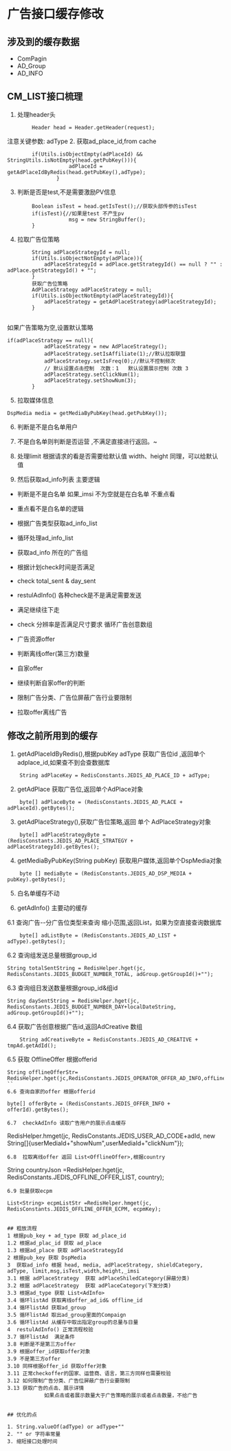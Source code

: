 # 广告接口缓存修改

## 涉及到的缓存数据
* ComPagin
* AD_Group
* AD_INFO

## CM_LIST接口梳理
1. 处理header头
```
		Header head = Header.getHeader(request);
```
 注意关键参数: adType
2.  获取ad_place_id,from cache
```
		if(Utils.isObjectEmpty(adPlaceId) && StringUtils.isNotEmpty(head.getPubKey())){
					adPlaceId = getAdPlaceIdByRedis(head.getPubKey(),adType);
				}
```
3. 判断是否是test,不是需要激励PV信息
```
		Boolean isTest = head.getIsTest();//获取头部传参的isTest
		if(isTest){//如果是test 不产生pv
					msg = new StringBuffer();
		}
```
4. 拉取广告位策略
```
        String adPlaceStrategyId = null;
    	if(Utils.isObjectNotEmpty(adPlace)){
    		adPlaceStrategyId = adPlace.getStrategyId() == null ? "" : adPlace.getStrategyId() + "";
    	} 	
    	获取广告位策略
    	AdPlaceStrategy adPlaceStrategy = null;
    	if(Utils.isObjectNotEmpty(adPlaceStrategyId)){
    		adPlaceStrategy = getAdPlaceStrategy(adPlaceStrategyId);
    	}
  
```
如果广告策略为空,设置默认策略
```
if(adPlaceStrategy == null){
			adPlaceStrategy = new AdPlaceStrategy();
			adPlaceStrategy.setIsAffiliate(1);//默认拉取联盟
			adPlaceStrategy.setIsFreq(0);//默认不控制频次
			// 默认设置点击控制  次数：1   默认设置展示控制 次数 3
			adPlaceStrategy.setClickNum(1);
			adPlaceStrategy.setShowNum(3);
		}
```
5. 拉取媒体信息
```
DspMedia media = getMediaByPubKey(head.getPubKey());
```

6. 判断是不是白名单用户

7. 不是白名单则判断是否运营 ,不满足直接进行返回。~

8. 处理limit 根据请求的看是否需要给默认值
   width、height 同理，可以给默认值
   
9. 然后获取ad_info列表 主要逻辑
*  判断是不是白名单 如果_imsi 不为空就是在白名单 不重点看

*  重点看不是白名单的逻辑
*  根据广告类型获取ad_info_list
*  循环处理ad_info_list
*  获取ad_info 所在的广告组
*  根据计划check时间是否满足
*  check total_sent & day_sent
*  restulAdInfo() 各种check是不是满足需要发送
*  满足继续往下走
*  check 分辨率是否满足尺寸要求  循环广告创意数组
*  广告资源offer
*  判断离线offer(第三方)数量
*  自家offer
*  继续判断自家offer的判断
*  限制广告分类、广告位屏蔽广告行业要限制
*  拉取offer离线广告 

## 修改之前所用到的缓存

1.  getAdPlaceIdByRedis(),根据pubKey adType 获取广告位id ,返回单个adplace_id,如果查不到会查数据库
```
	String adPlaceKey = RedisConstants.JEDIS_AD_PLACE_ID + adType;
```
2.  getAdPlace 获取广告位,返回单个AdPlace对象
``` 
	byte[] adPlaceByte = (RedisConstants.JEDIS_AD_PLACE + adPlaceId).getBytes();
```
3.  getAdPlaceStrategy(),获取广告位策略,返回 单个 AdPlaceStrategy对象
```
	byte[] adPlaceStrategyByte = (RedisConstants.JEDIS_AD_PLACE_STRATEGY + adPlaceStrategyId).getBytes();
```
4. getMediaByPubKey(String pubKey) 获取用户媒体,返回单个DspMedia对象
```
	byte [] mediaByte = (RedisConstants.JEDIS_AD_DSP_MEDIA + pubKey).getBytes();
```

5. 白名单缓存不动

6. getAdInfo() 主要动的缓存

6.1 查询广告--分广告位类型来查询 缩小范围,返回List<AdInfo>，如果为空直接查询数据库
```
    byte[] adListByte = (RedisConstants.JEDIS_AD_LIST + adType).getBytes();
```
6.2 查询组发送总量根据group_id
```
String totalSentString = RedisHelper.hget(jc, RedisConstants.JEDIS_BUDGET_NUMBER_TOTAL, adGroup.getGroupId()+"");
```
6.3 查询组日发送数量根据group_id&组id
```
String daySentString = RedisHelper.hget(jc, RedisConstants.JEDIS_BUDGET_NUMBER_DAY+localDateString, adGroup.getGroupId()+"");
```
6.4 获取广告创意根据广告id,返回AdCreative 数组
```
	String adCreativeByte = RedisConstants.JEDIS_AD_CREATIVE + tmpAd.getAdId();
```
6.5 获取 OfflineOffer 根据offerid 
```
String offlineOfferStr= RedisHelper.hget(jc,RedisConstants.JEDIS_OPERATOR_OFFER_AD_INFO,offLineOfferId);
``
6.6 查询自家的offer 根据offerid
```
	byte[] offerByte = (RedisConstants.JEDIS_OFFER_INFO + offerId).getBytes();
```
6.7  checkAdInfo 读取广告用户的展示点击缓存
```
RedisHelper.hmget(jc, RedisConstants.JEDIS_USER_AD_CODE+adId, new String[]{userMediaId+"showNum",userMediaId+"clickNum"});
```
6.8  拉取离线offer 返回 List<OfflineOffer>,根据country
```
String countryJson =RedisHelper.hget(jc, RedisConstants.JEDIS_OFFLINE_OFFER_LIST, country);
```
6.9 批量获取ecpm
```
	List<String> ecpmListStr =RedisHelper.hmget(jc, RedisConstants.JEDIS_OFFLINE_OFFER_ECPM, ecpmKey);
```

## 粗放流程
1 根据pub_key + ad_type 获取 ad_place_id
1.2 根据ad_plac_id 获取 ad_place 
1.3 根据ad_place 获取 adPlaceStrategyId
2 根据pub_key 获取 DspMedia
3  获取ad_info 根据 head, media, adPlaceStrategy, shieldCategory, adType, limit,msg,isTest,width,height,_imsi
3.1 根据 adPlaceStrategy  获取 adPlaceShiledCategory(屏蔽分类)
3.2 根据 adPlaceStrategy  获取 adPlaceCategory(下发分类)
3.3 根据ad_type 获取 List<AdInfo> 
3.4 循环listAd 获取离线offer_ad_id& offline_id
3.4 循环listAd 获取ad_group
3.5 循环listAd 取出ad_group里面的Compaign
3.6 循环listAd 从缓存中取出指定group的总量与日量
4  restulAdInfo() 正常流程校验
3.7 循环listAd  满足条件
3.8 判断是不是第三方offer
3.9 根据offer_id获取offer对象
3.9 不是第三方offer
3.10 同样根据offer_id 获取offer对象
3.11 正常checkoffer的国家、运营商、语言，第三方同样也需要校验
3.12 如何限制广告分类、广告位屏蔽广告行业要限制
3.13 获取广告的点击、展示详情
            如果点击或者展示数量大于广告策略的展示或者点击数量，不给广告


## 优化的点

1. String.valueOf(adType) or adType+""
2. "" or 字符串常量
3. 缩短接口处理时间





